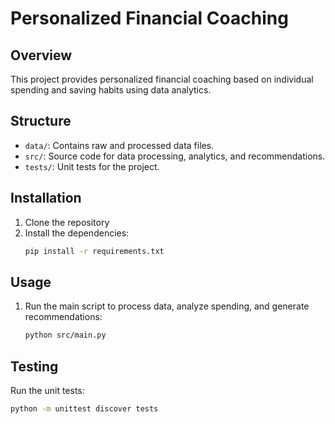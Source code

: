 # Personalized Financial Coaching

## Overview

This project provides personalized financial coaching based on individual spending and saving habits using data analytics.

## Structure

- `data/`: Contains raw and processed data files.
- `src/`: Source code for data processing, analytics, and recommendations.
- `tests/`: Unit tests for the project.

## Installation

1. Clone the repository
2. Install the dependencies:
    ```bash
    pip install -r requirements.txt
    ```

## Usage

1. Run the main script to process data, analyze spending, and generate recommendations:
    ```bash
    python src/main.py
    ```

## Testing

Run the unit tests:
```bash
python -m unittest discover tests
